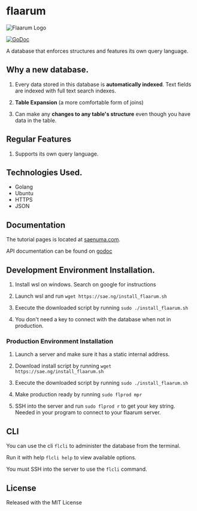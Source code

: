 # flaarum

![Flaarum Logo](https://github.com/saenuma/flaarum/raw/master/flaarum-logo.png "Flaarum logo")

[![GoDoc](https://godoc.org/github.com/saenuma/flaarum?status.svg)](https://godoc.org/github.com/saenuma/flaarum)

A database that enforces structures and features its own query language.


## Why a new database.

1.	Every data stored in this database is **automatically indexed**. Text fields are indexed with full text search indexes.

2.	**Table Expansion** (a more comfortable form of joins)

3.	Can make any **changes to any table's structure** even though you have data in the table.


## Regular Features

1.  Supports its own query language.


## Technologies Used.

* Golang
* Ubuntu
* HTTPS
* JSON


## Documentation

The tutorial pages is located at [saenuma.com](https://sae.ng/flaarumtuts/intro).

API documentation can be found on [godoc](https://pkg.go.dev/github.com/saenuma/flaarum)


## Development Environment Installation.

1.	Install wsl on windows. Search on google for instructions

1.  Launch wsl and run `wget https://sae.ng/install_flaarum.sh`

1.  Execute the downloaded script by running `sudo ./install_flaarum.sh`

1.	You don't need a key to connect with the database when not in production.


### Production Environment Installation

1. 	Launch a server and make sure it has a static internal address.

1.  Download install script by running `wget https://sae.ng/install_flaarum.sh`

1.  Execute the downloaded script by running `sudo ./install_flaarum.sh`

1.  Make production ready by running `sudo flprod mpr`

1.	SSH into the server and run `sudo flprod r` to get your key string. Needed in your program to connect to your flaarum server.


## CLI

You can use the cli `flcli` to administer the database from the terminal.

Run it with help `flcli help` to view available options.

You must SSH into the server to use the `flcli` command.

## License

Released with the MIT License
